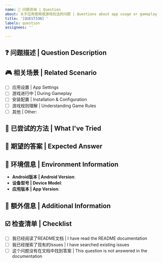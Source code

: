 ```yaml
---
name: 🤔 问题咨询 | Question
about: 关于应用使用或游戏玩法的问题 | Questions about app usage or gameplay
title: '[QUESTION] '
labels: question
assignees: ''

---
```


## ❓ 问题描述 | Question Description
<!-- 详细描述你的问题 | Detailed description of your question -->


## 🎮 相关场景 | Related Scenario
<!-- 这个问题出现在什么游戏场景中？ | In what game scenario does this question arise? -->
- [ ] 应用设置 | App Settings
- [ ] 游戏进行中 | During Gameplay
- [ ] 安装配置 | Installation & Configuration
- [ ] 游戏规则理解 | Understanding Game Rules
- [ ] 其他 | Other: 

## 📖 已尝试的方法 | What I've Tried
<!-- 描述你已经尝试过的解决方法 | Describe what you've already tried -->


## 💭 期望的答案 | Expected Answer
<!-- 你希望得到什么样的帮助或解答？ | What kind of help or answer are you looking for? -->


## 📱 环境信息 | Environment Information
<!-- 如果问题与设备相关，请填写 | If the question is device-related, please fill in -->
- **Android版本 | Android Version**: 
- **设备型号 | Device Model**: 
- **应用版本 | App Version**: 

## 📝 额外信息 | Additional Information
<!-- 添加任何其他相关信息 | Add any other relevant information -->


## ☑️ 检查清单 | Checklist
<!-- 请确认以下项目 | Please confirm the following items -->
- [ ] 我已经阅读了README文档 | I have read the README documentation
- [ ] 我已经搜索了现有的Issues | I have searched existing issues
- [ ] 这个问题没有在文档中找到答案 | This question is not answered in the documentation
